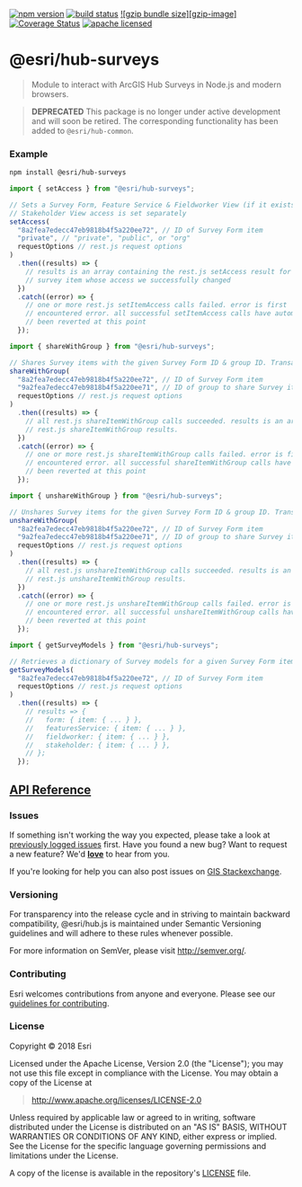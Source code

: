 [![npm version][npm-img]][npm-url]
[![build status][travis-img]][travis-url]
[![gzip bundle size][gzip-image]][npm-url]
[![Coverage Status][coverage-img]][coverage-url]
[![apache licensed](https://img.shields.io/badge/license-Apache-green.svg?style=flat-square)](https://raw.githubusercontent.com/Esri/hub.js/master/LICENSE)

[npm-img]: https://img.shields.io/npm/v/@esri/hub-surveys.svg?style=flat-square
[npm-url]: https://www.npmjs.com/package/@esri/hub-surveys
[travis-img]: https://img.shields.io/travis/Esri/hub.js/master.svg?style=flat-square
[travis-url]: https://travis-ci.org/Esri/hub.js
[coverage-img]: https://codecov.io/gh/Esri/hub.js/branch/master/graph/badge.svg
[coverage-url]: https://codecov.io/gh/Esri/hub.js

# @esri/hub-surveys

> Module to interact with ArcGIS Hub Surveys in Node.js and modern browsers.

> **DEPRECATED** This package is no longer under active development and will soon be retired. The corresponding functionality has been added to `@esri/hub-common`.

### Example

```bash
npm install @esri/hub-surveys
```

```js
import { setAccess } from "@esri/hub-surveys";

// Sets a Survey Form, Feature Service & Fieldworker View (if it exists) access
// Stakeholder View access is set separately
setAccess(
  "8a2fea7edecc47eb9818b4f5a220ee72", // ID of Survey Form item
  "private", // "private", "public", or "org"
  requestOptions // rest.js request options
)
  .then((results) => {
    // results is an array containing the rest.js setAccess result for each
    // survey item whose access we successfully changed
  })
  .catch((error) => {
    // one or more rest.js setItemAccess calls failed. error is first
    // encountered error. all successful setItemAccess calls have automatically
    // been reverted at this point
  });
```

```js
import { shareWithGroup } from "@esri/hub-surveys";

// Shares Survey items with the given Survey Form ID & group ID. Transactional in nature.
shareWithGroup(
  "8a2fea7edecc47eb9818b4f5a220ee72", // ID of Survey Form item
  "9a2fea7edecc47eb9818b4f5a220ee71", // ID of group to share Survey items to
  requestOptions // rest.js request options
)
  .then((results) => {
    // all rest.js shareItemWithGroup calls succeeded. results is an array of
    // rest.js shareItemWithGroup results.
  })
  .catch((error) => {
    // one or more rest.js shareItemWithGroup calls failed. error is first
    // encountered error. all successful shareItemWithGroup calls have automatically
    // been reverted at this point
  });
```

```js
import { unshareWithGroup } from "@esri/hub-surveys";

// Unshares Survey items for the given Survey Form ID & group ID. Transactional in nature.
unshareWithGroup(
  "8a2fea7edecc47eb9818b4f5a220ee72", // ID of Survey Form item
  "9a2fea7edecc47eb9818b4f5a220ee71", // ID of group to share Survey items to
  requestOptions // rest.js request options
)
  .then((results) => {
    // all rest.js unshareItemWithGroup calls succeeded. results is an array of
    // rest.js unshareItemWithGroup results.
  })
  .catch((error) => {
    // one or more rest.js unshareItemWithGroup calls failed. error is first
    // encountered error. all successful unshareItemWithGroup calls have automatically
    // been reverted at this point
  });
```

```js
import { getSurveyModels } from "@esri/hub-surveys";

// Retrieves a dictionary of Survey models for a given Survey Form item ID
getSurveyModels(
  "8a2fea7edecc47eb9818b4f5a220ee72", // ID of Survey Form item
  requestOptions // rest.js request options
)
  .then((results) => {
    // results => {
    //   form: { item: { ... } },
    //   featuresService: { item: { ... } },
    //   fieldworker: { item: { ... } },
    //   stakeholder: { item: { ... } },
    // };
  });
```

## [API Reference](https://esri.github.io/hub.js/api/surveys/)

### Issues

If something isn't working the way you expected, please take a look at [previously logged issues](https://github.com/Esri/hub.js/issues) first.  Have you found a new bug?  Want to request a new feature?  We'd [**love**](https://github.com/Esri/hub.js/issues/new) to hear from you.

If you're looking for help you can also post issues on [GIS Stackexchange](http://gis.stackexchange.com/questions/ask?tags=esri-oss).

### Versioning

For transparency into the release cycle and in striving to maintain backward compatibility, @esri/hub.js is maintained under Semantic Versioning guidelines and will adhere to these rules whenever possible.

For more information on SemVer, please visit <http://semver.org/>.

### Contributing

Esri welcomes contributions from anyone and everyone. Please see our [guidelines for contributing](CONTRIBUTING.md).

### License

Copyright &copy; 2018 Esri

Licensed under the Apache License, Version 2.0 (the "License");
you may not use this file except in compliance with the License.
You may obtain a copy of the License at

> http://www.apache.org/licenses/LICENSE-2.0

Unless required by applicable law or agreed to in writing, software
distributed under the License is distributed on an "AS IS" BASIS,
WITHOUT WARRANTIES OR CONDITIONS OF ANY KIND, either express or implied.
See the License for the specific language governing permissions and
limitations under the License.

A copy of the license is available in the repository's [LICENSE](../../LICENSE) file.

